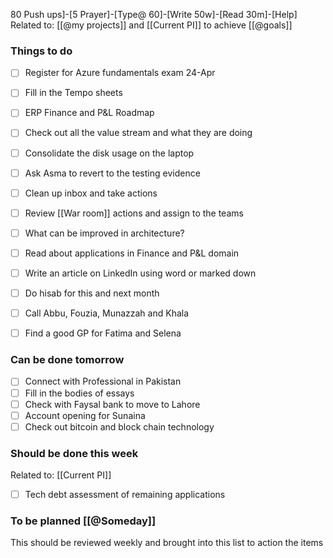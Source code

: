 80 Push ups]-[5 Prayer]-[Type@ 60]-[Write 50w]-[Read 30m]-[Help] 
Related to: [[@my projects]] and [[Current PI]] to achieve [[@goals]]

### Things to do 
- [ ] Register for Azure fundamentals exam 24-Apr

- [ ] Fill in the Tempo sheets
- [ ] ERP Finance and P&L Roadmap
- [ ] Check out all the value stream and what they are doing
- [ ] Consolidate the disk usage on the laptop
- [ ] Ask Asma to revert to the testing evidence
- [ ] Clean up inbox and take actions 
- [ ] Review [[War room]] actions and assign to the teams
- [ ] What can be improved in architecture?
- [ ] Read about applications in Finance and P&L domain

- [ ] Write an article on LinkedIn using word or marked down
- [ ] Do hisab for this and next month
- [ ] Call Abbu, Fouzia, Munazzah and Khala
- [ ] Find a good GP for Fatima and Selena 
	
### Can be done tomorrow 
- [ ] Connect with Professional in Pakistan
- [ ] Fill in the bodies of essays 
- [ ] Check with Faysal bank to move to Lahore
- [ ] Account opening for Sunaina
- [ ] Check out bitcoin and block chain technology

### Should be done this week
Related to: [[Current PI]]
- [ ] Tech debt assessment of remaining applications

### To be planned [[@Someday]]
This should be reviewed weekly and brought into this list to action the items
